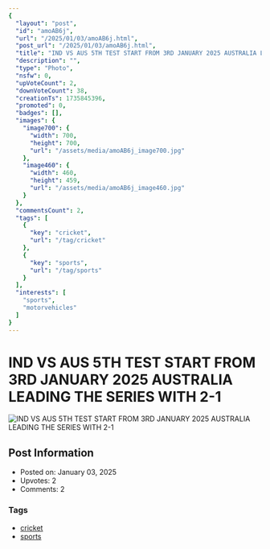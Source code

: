 ```yaml
---
{
  "layout": "post",
  "id": "amoAB6j",
  "url": "/2025/01/03/amoAB6j.html",
  "post_url": "/2025/01/03/amoAB6j.html",
  "title": "IND VS AUS 5TH TEST START FROM 3RD JANUARY 2025 AUSTRALIA LEADING THE SERIES WITH 2-1",
  "description": "",
  "type": "Photo",
  "nsfw": 0,
  "upVoteCount": 2,
  "downVoteCount": 38,
  "creationTs": 1735845396,
  "promoted": 0,
  "badges": [],
  "images": {
    "image700": {
      "width": 700,
      "height": 700,
      "url": "/assets/media/amoAB6j_image700.jpg"
    },
    "image460": {
      "width": 460,
      "height": 459,
      "url": "/assets/media/amoAB6j_image460.jpg"
    }
  },
  "commentsCount": 2,
  "tags": [
    {
      "key": "cricket",
      "url": "/tag/cricket"
    },
    {
      "key": "sports",
      "url": "/tag/sports"
    }
  ],
  "interests": [
    "sports",
    "motorvehicles"
  ]
}
---
```


# IND VS AUS 5TH TEST START FROM 3RD JANUARY 2025 AUSTRALIA LEADING THE SERIES WITH 2-1

![IND VS AUS 5TH TEST START FROM 3RD JANUARY 2025 AUSTRALIA LEADING THE SERIES WITH 2-1](/assets/media/amoAB6j_image700.jpg)

## Post Information

- Posted on: January 03, 2025
- Upvotes: 2
- Comments: 2

### Tags

- [cricket](/tag/cricket)
- [sports](/tag/sports)
